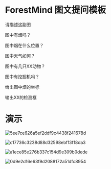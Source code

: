 # ForestMind  图文提问模板

请描述这副图

图中有烟吗？

图中烟在什么位置？

图中天气如何？

图中有几只XX动物？

图中有挖掘机吗？

给出图中烟的坐标

输出XX的检测框

# 演示

![5ee7ce626a5ef2ddf9c4438f241678d](https://github.com/WeiXuanLi-1024/ForestMind/assets/24350444/04757c2a-fd43-4c1b-a253-0a8d0cc5f3b8)

![c17736c3238d88d32598ebf13f18da3](https://github.com/WeiXuanLi-1024/ForestMind/assets/24350444/3ee68410-a0cf-4d27-81fc-9ae0846cc26b)


![a1ece85e276b337c154d9e309b0dede](https://github.com/WeiXuanLi-1024/ForestMind/assets/24350444/8fb36152-dfa5-43ef-9450-43fc9367687a)


![0d9e2d16e63f9d2088172a51dfc8954](https://github.com/WeiXuanLi-1024/ForestMind/assets/24350444/5fcbc9d7-a6ef-45c5-85c2-10c93f2afe83)
